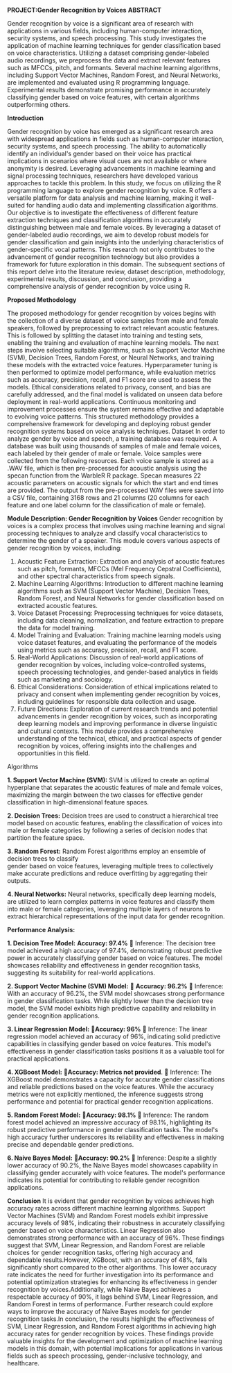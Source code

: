 **PROJECT:Gender Recognition by Voices**
**ABSTRACT**

Gender recognition by voice is a significant area of research with applications in various fields, 
including human-computer interaction, security systems, and speech processing. This study 
investigates the application of machine learning techniques for gender classification based on voice 
characteristics. Utilizing a dataset comprising gender-labeled audio recordings, we preprocess the data 
and extract relevant features such as MFCCs, pitch, and formants. Several machine learning 
algorithms, including Support Vector Machines, Random Forest, and Neural Networks, are 
implemented and evaluated using R programming language. Experimental results demonstrate 
promising performance in accurately classifying gender based on voice features, with certain 
algorithms outperforming others.

**Introduction**

Gender recognition by voice has emerged as a significant research area with widespread applications 
in fields such as human-computer interaction, security systems, and speech processing. The ability to 
automatically identify an individual's gender based on their voice has practical implications in 
scenarios where visual cues are not available or where anonymity is desired. Leveraging 
advancements in machine learning and signal processing techniques, researchers have developed 
various approaches to tackle this problem. 
In this study, we focus on utilizing the R programming language to explore gender recognition by 
voice. R offers a versatile platform for data analysis and machine learning, making it well-suited for 
handling audio data and implementing classification algorithms. Our objective is to investigate the 
effectiveness of different feature extraction techniques and classification algorithms in accurately 
distinguishing between male and female voices. 
By leveraging a dataset of gender-labeled audio recordings, we aim to develop robust models for 
gender classification and gain insights into the underlying characteristics of gender-specific vocal 
patterns. This research not only contributes to the advancement of gender recognition technology but 
also provides a framework for future exploration in this domain. The subsequent sections of this 
report delve into the literature review, dataset description, methodology, experimental results, 
discussion, and conclusion, providing a comprehensive analysis of gender recognition by voice using 
R.

**Proposed Methodology**

The proposed methodology for gender recognition by voices begins with the collection of a diverse 
dataset of voice samples from male and female speakers, followed by preprocessing to extract 
relevant acoustic features. This is followed by splitting the dataset into training and testing sets, 
enabling the training and evaluation of machine learning models. The next steps involve selecting 
suitable algorithms, such as Support Vector Machine (SVM), Decision Trees, Random Forest, or 
Neural Networks, and training these models with the extracted voice features. Hyperparameter tuning 
is then performed to optimize model performance, while evaluation metrics such as accuracy, 
precision, recall, and F1 score are used to assess the models. Ethical considerations related to privacy, 
consent, and bias are carefully addressed, and the final model is validated on unseen data before 
deployment in real-world applications. Continuous monitoring and improvement processes ensure the 
system remains effective and adaptable to evolving voice patterns. This structured methodology 
provides a comprehensive framework for developing and deploying robust gender recognition 
systems based on voice analysis techniques. 
Dataset 
In order to analyze gender by voice and speech, a training database was required. A database was built 
using thousands of samples of male and female voices, each labeled by their gender of male or 
female. Voice samples were collected from the following resources. Each voice sample is stored as a 
.WAV file, which is then pre-processed for acoustic analysis using the specan function from 
the WarbleR R package. Specan measures 22 acoustic parameters on acoustic signals for which the 
start and end times are provided. 
The output from the pre-processed WAV files were saved into a CSV file, containing 3168 rows and 
21 columns (20 columns for each feature and one label column for the classification of male or 
female).  


**Module Description: Gender Recognition by Voices**
Gender recognition by voices is a complex process that involves using machine learning and signal 
processing techniques to analyze and classify vocal characteristics to determine the gender of a 
speaker. This module covers various aspects of gender recognition by voices, including: 
1. Acoustic Feature Extraction: Extraction and analysis of acoustic features such as pitch, 
formants, MFCCs (Mel Frequency Cepstral Coefficients), and other spectral characteristics 
from speech signals. 
2. Machine Learning Algorithms: Introduction to different machine learning algorithms such 
as SVM (Support Vector Machine), Decision Trees, Random Forest, and Neural Networks for 
gender classification based on extracted acoustic features. 
3. Voice Dataset Processing: Preprocessing techniques for voice datasets, including data 
cleaning, normalization, and feature extraction to prepare the data for model training. 
4. Model Training and Evaluation: Training machine learning models using voice dataset 
features, and evaluating the performance of the models using metrics such as accuracy, 
precision, recall, and F1 score. 
5. Real-World Applications: Discussion of real-world applications of gender recognition by 
voices, including voice-controlled systems, speech processing technologies, and gender-based 
analytics in fields such as marketing and sociology. 
6. Ethical Considerations: Consideration of ethical implications related to privacy and consent 
when implementing gender recognition by voices, including guidelines for responsible data 
collection and usage. 
7. Future Directions: Exploration of current research trends and potential advancements in 
gender recognition by voices, such as incorporating deep learning models and improving 
performance in diverse linguistic and cultural contexts. 
This module provides a comprehensive understanding of the technical, ethical, and practical aspects 
of gender recognition by voices, offering insights into the challenges and opportunities in this field.

Algorithms 

**1. Support Vector Machine (SVM):** SVM is utilized to create an optimal hyperplane that 
separates the acoustic features of male and female voices, maximizing the margin between the 
two classes for effective gender classification in high-dimensional feature spaces. 

**2. Decision Trees:** Decision trees are used to construct a hierarchical tree model based on 
acoustic features, enabling the classification of voices into male or female categories by 
following a series of decision nodes that partition the feature space. 

**3. Random Forest:** Random Forest algorithms employ an ensemble of decision trees to classify  
gender based on voice features, leveraging multiple trees to collectively make accurate predictions 
and reduce overfitting by aggregating their outputs. 

**4. Neural Networks:** Neural networks, specifically deep learning models, are utilized to learn 
complex patterns in voice features and classify them into male or female categories, leveraging 
multiple layers of neurons to extract hierarchical representations of the input data for gender 
recognition.






**Performance Analysis:** 

**1. Decision Tree Model:** 
**Accuracy: 97.4%**
 Inference: The decision tree model achieved a high accuracy of 97.4%, 
demonstrating robust predictive power in accurately classifying gender based 
on voice features. The model showcases reliability and effectiveness in gender 
recognition tasks, suggesting its suitability for real-world applications. 


**2. Support Vector Machine (SVM) Model:** 
 **Accuracy: 96.2%** 
 Inference: With an accuracy of 96.2%, the SVM model showcases strong 
performance in gender classification tasks. While slightly lower than the 
decision tree model, the SVM model exhibits high predictive capability and 
reliability in gender recognition applications. 

**3. Linear Regression Model:** 
**Accuracy: 96%**
 Inference: The linear regression model achieved an accuracy of 96%, 
indicating solid predictive capabilities in classifying gender based on voice 
features. This model's effectiveness in gender classification tasks positions it 
as a valuable tool for practical applications. 


**4. XGBoost Model:** 
**Accuracy: Metrics not provided**. 
 Inference: The XGBoost model demonstrates a capacity for accurate gender 
classifications and reliable predictions based on the voice features. While the 
accuracy metrics were not explicitly mentioned, the inference suggests strong 
performance and potential for practical gender recognition applications. 

**5. Random Forest Model:** 
**Accuracy: 98.1%** 
 Inference: The random forest model achieved an impressive accuracy of 
98.1%, highlighting its robust predictive performance in gender classification 
tasks. The model's high accuracy further underscores its reliability and 
effectiveness in making precise and dependable gender predictions. 


**6. Naive Bayes Model:** 
**Accuracy: 90.2%** 
 Inference: Despite a slightly lower accuracy of 90.2%, the Naive Bayes 
model showcases capability in classifying gender accurately with voice 
features. The model's performance indicates its potential for contributing to 
reliable gender recognition applications. 


**Conclusion**
 It is evident that gender recognition by voices achieves high accuracy rates across different 
machine learning algorithms. Support Vector Machines (SVM) and Random Forest models 
exhibit impressive accuracy levels of 98%, indicating their robustness in accurately 
classifying gender based on voice characteristics. Linear Regression also demonstrates strong 
performance with an accuracy of 96%. These findings suggest that SVM, Linear Regression, 
and Random Forest are reliable choices for gender recognition tasks, offering high accuracy 
and dependable results.However, XGBoost, with an accuracy of 48%, falls significantly short 
compared to the other algorithms. This lower accuracy rate indicates the need for further 
investigation into its performance and potential optimization strategies for enhancing its 
effectiveness in gender recognition by voices.Additionally, while Naive Bayes achieves a 
respectable accuracy of 90%, it lags behind SVM, Linear Regression, and Random Forest in 
terms of performance. Further research could explore ways to improve the accuracy of Naive 
Bayes models for gender recognition tasks.In conclusion, the results highlight the 
effectiveness of SVM, Linear Regression, and Random Forest algorithms in achieving high 
accuracy rates for gender recognition by voices. These findings provide valuable insights for 
the development and optimization of machine learning models in this domain, with potential 
implications for applications in various fields such as speech processing, gender-inclusive 
technology, and healthcare.

